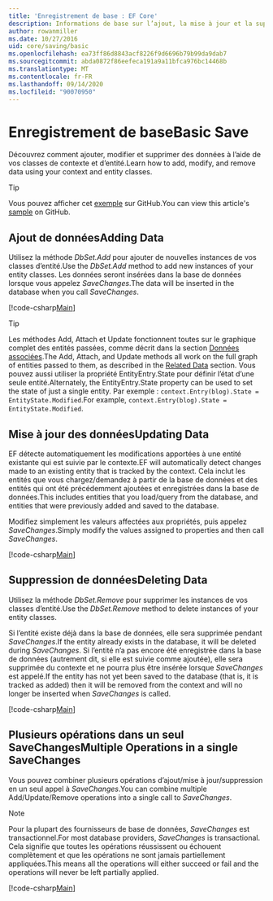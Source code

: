 ```yaml
---
title: 'Enregistrement de base : EF Core'
description: Informations de base sur l’ajout, la mise à jour et la suppression de données avec Entity Framework Core
author: rowanmiller
ms.date: 10/27/2016
uid: core/saving/basic
ms.openlocfilehash: ea73ff86d8843acf8226f9d6696b79b99da9dab7
ms.sourcegitcommit: abda0872f86eefeca191a9a11bfca976bc14468b
ms.translationtype: MT
ms.contentlocale: fr-FR
ms.lasthandoff: 09/14/2020
ms.locfileid: "90070950"
---
```

# <a name="basic-save"></a><span data-ttu-id="2fbcd-103">Enregistrement de base</span><span class="sxs-lookup"><span data-stu-id="2fbcd-103">Basic Save</span></span>

<span data-ttu-id="2fbcd-104">Découvrez comment ajouter, modifier et supprimer des données à l’aide de vos classes de contexte et d’entité.</span><span class="sxs-lookup"><span data-stu-id="2fbcd-104">Learn how to add, modify, and remove data using your context and entity classes.</span></span>

> [!TIP]  
> <span data-ttu-id="2fbcd-105">Vous pouvez afficher cet [exemple](https://github.com/dotnet/EntityFramework.Docs/tree/master/samples/core/Saving/Basics/) sur GitHub.</span><span class="sxs-lookup"><span data-stu-id="2fbcd-105">You can view this article's [sample](https://github.com/dotnet/EntityFramework.Docs/tree/master/samples/core/Saving/Basics/) on GitHub.</span></span>

## <a name="adding-data"></a><span data-ttu-id="2fbcd-106">Ajout de données</span><span class="sxs-lookup"><span data-stu-id="2fbcd-106">Adding Data</span></span>

<span data-ttu-id="2fbcd-107">Utilisez la méthode *DbSet.Add* pour ajouter de nouvelles instances de vos classes d’entité.</span><span class="sxs-lookup"><span data-stu-id="2fbcd-107">Use the *DbSet.Add* method to add new instances of your entity classes.</span></span> <span data-ttu-id="2fbcd-108">Les données seront insérées dans la base de données lorsque vous appelez *SaveChanges*.</span><span class="sxs-lookup"><span data-stu-id="2fbcd-108">The data will be inserted in the database when you call *SaveChanges*.</span></span>

[!code-csharp[Main](../../../samples/core/Saving/Basics/Sample.cs#Add)]

> [!TIP]  
> <span data-ttu-id="2fbcd-109">Les méthodes Add, Attach et Update fonctionnent toutes sur le graphique complet des entités passées, comme décrit dans la section [Données associées](xref:core/saving/related-data).</span><span class="sxs-lookup"><span data-stu-id="2fbcd-109">The Add, Attach, and Update methods all work on the full graph of entities passed to them, as described in the [Related Data](xref:core/saving/related-data) section.</span></span> <span data-ttu-id="2fbcd-110">Vous pouvez aussi utiliser la propriété EntityEntry.State pour définir l’état d’une seule entité.</span><span class="sxs-lookup"><span data-stu-id="2fbcd-110">Alternately, the EntityEntry.State property can be used to set the state of just a single entity.</span></span> <span data-ttu-id="2fbcd-111">Par exemple : `context.Entry(blog).State = EntityState.Modified`.</span><span class="sxs-lookup"><span data-stu-id="2fbcd-111">For example, `context.Entry(blog).State = EntityState.Modified`.</span></span>

## <a name="updating-data"></a><span data-ttu-id="2fbcd-112">Mise à jour des données</span><span class="sxs-lookup"><span data-stu-id="2fbcd-112">Updating Data</span></span>

<span data-ttu-id="2fbcd-113">EF détecte automatiquement les modifications apportées à une entité existante qui est suivie par le contexte.</span><span class="sxs-lookup"><span data-stu-id="2fbcd-113">EF will automatically detect changes made to an existing entity that is tracked by the context.</span></span> <span data-ttu-id="2fbcd-114">Cela inclut les entités que vous chargez/demandez à partir de la base de données et des entités qui ont été précédemment ajoutées et enregistrées dans la base de données.</span><span class="sxs-lookup"><span data-stu-id="2fbcd-114">This includes entities that you load/query from the database, and entities that were previously added and saved to the database.</span></span>

<span data-ttu-id="2fbcd-115">Modifiez simplement les valeurs affectées aux propriétés, puis appelez *SaveChanges*.</span><span class="sxs-lookup"><span data-stu-id="2fbcd-115">Simply modify the values assigned to properties and then call *SaveChanges*.</span></span>

[!code-csharp[Main](../../../samples/core/Saving/Basics/Sample.cs#Update)]

## <a name="deleting-data"></a><span data-ttu-id="2fbcd-116">Suppression de données</span><span class="sxs-lookup"><span data-stu-id="2fbcd-116">Deleting Data</span></span>

<span data-ttu-id="2fbcd-117">Utilisez la méthode *DbSet.Remove* pour supprimer les instances de vos classes d’entité.</span><span class="sxs-lookup"><span data-stu-id="2fbcd-117">Use the *DbSet.Remove* method to delete instances of your entity classes.</span></span>

<span data-ttu-id="2fbcd-118">Si l’entité existe déjà dans la base de données, elle sera supprimée pendant *SaveChanges*.</span><span class="sxs-lookup"><span data-stu-id="2fbcd-118">If the entity already exists in the database, it will be deleted during *SaveChanges*.</span></span> <span data-ttu-id="2fbcd-119">Si l’entité n’a pas encore été enregistrée dans la base de données (autrement dit, si elle est suivie comme ajoutée), elle sera supprimée du contexte et ne pourra plus être insérée lorsque *SaveChanges* est appelé.</span><span class="sxs-lookup"><span data-stu-id="2fbcd-119">If the entity has not yet been saved to the database (that is, it is tracked as added) then it will be removed from the context and will no longer be inserted when *SaveChanges* is called.</span></span>

[!code-csharp[Main](../../../samples/core/Saving/Basics/Sample.cs#Remove)]

## <a name="multiple-operations-in-a-single-savechanges"></a><span data-ttu-id="2fbcd-120">Plusieurs opérations dans un seul SaveChanges</span><span class="sxs-lookup"><span data-stu-id="2fbcd-120">Multiple Operations in a single SaveChanges</span></span>

<span data-ttu-id="2fbcd-121">Vous pouvez combiner plusieurs opérations d’ajout/mise à jour/suppression en un seul appel à *SaveChanges*.</span><span class="sxs-lookup"><span data-stu-id="2fbcd-121">You can combine multiple Add/Update/Remove operations into a single call to *SaveChanges*.</span></span>

> [!NOTE]  
> <span data-ttu-id="2fbcd-122">Pour la plupart des fournisseurs de base de données, *SaveChanges* est transactionnel.</span><span class="sxs-lookup"><span data-stu-id="2fbcd-122">For most database providers, *SaveChanges* is transactional.</span></span> <span data-ttu-id="2fbcd-123">Cela signifie que toutes les opérations réussissent ou échouent complètement et que les opérations ne sont jamais partiellement appliquées.</span><span class="sxs-lookup"><span data-stu-id="2fbcd-123">This means  all the operations will either succeed or fail and the operations will never be left partially applied.</span></span>

[!code-csharp[Main](../../../samples/core/Saving/Basics/Sample.cs#MultipleOperations)]
